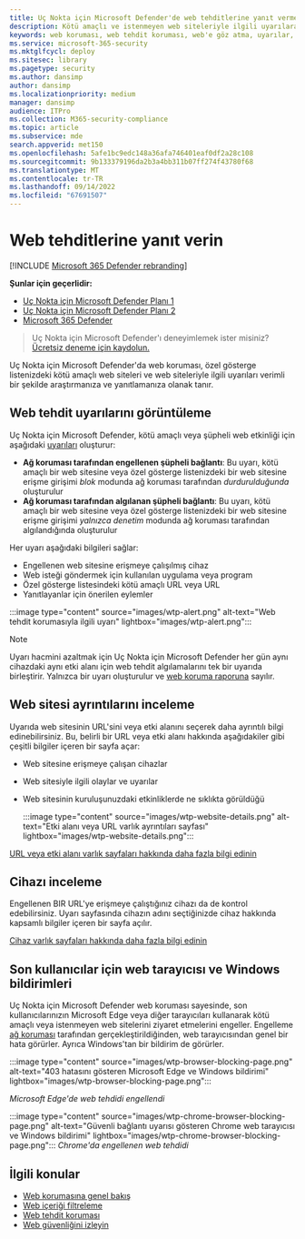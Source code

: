 ```yaml
---
title: Uç Nokta için Microsoft Defender'de web tehditlerine yanıt verme
description: Kötü amaçlı ve istenmeyen web siteleriyle ilgili uyarılara yanıt verin. Web tehdit korumasının son kullanıcıları web tarayıcıları ve Windows bildirimleri aracılığıyla nasıl bilgilendirenleri anlama
keywords: web koruması, web tehdit koruması, web'e göz atma, uyarılar, yanıt, güvenlik, kimlik avı, kötü amaçlı yazılım, kötüye kullanma, Web siteleri, ağ koruması, Edge, Internet Explorer, Chrome, Firefox, web tarayıcısı, bildirimler, son kullanıcılar, Windows bildirimleri, engelleme sayfası,
ms.service: microsoft-365-security
ms.mktglfcycl: deploy
ms.sitesec: library
ms.pagetype: security
ms.author: dansimp
author: dansimp
ms.localizationpriority: medium
manager: dansimp
audience: ITPro
ms.collection: M365-security-compliance
ms.topic: article
ms.subservice: mde
search.appverid: met150
ms.openlocfilehash: 5afe1bc9edc148a36afa746401eaf0df2a28c108
ms.sourcegitcommit: 9b133379196da2b3a4bb311b07ff274f43780f68
ms.translationtype: MT
ms.contentlocale: tr-TR
ms.lasthandoff: 09/14/2022
ms.locfileid: "67691507"
---
```

# <a name="respond-to-web-threats"></a>Web tehditlerine yanıt verin

[!INCLUDE [Microsoft 365 Defender rebranding](../../includes/microsoft-defender.md)]

**Şunlar için geçerlidir:**
- [Uç Nokta için Microsoft Defender Planı 1](https://go.microsoft.com/fwlink/p/?linkid=2154037)
- [Uç Nokta için Microsoft Defender Planı 2](https://go.microsoft.com/fwlink/p/?linkid=2154037)
- [Microsoft 365 Defender](https://go.microsoft.com/fwlink/?linkid=2118804)

> Uç Nokta için Microsoft Defender'ı deneyimlemek ister misiniz? [Ücretsiz deneme için kaydolun.](https://signup.microsoft.com/create-account/signup?products=7f379fee-c4f9-4278-b0a1-e4c8c2fcdf7e&ru=https://aka.ms/MDEp2OpenTrial?ocid=docs-wdatp-main-abovefoldlink&rtc=1)

Uç Nokta için Microsoft Defender'da web koruması, özel gösterge listenizdeki kötü amaçlı web siteleri ve web siteleriyle ilgili uyarıları verimli bir şekilde araştırmanıza ve yanıtlamanıza olanak tanır.

## <a name="view-web-threat-alerts"></a>Web tehdit uyarılarını görüntüleme

Uç Nokta için Microsoft Defender, kötü amaçlı veya şüpheli web etkinliği için aşağıdaki [uyarıları](manage-alerts.md) oluşturur:

- **Ağ koruması tarafından engellenen şüpheli bağlantı**: Bu uyarı, kötü amaçlı bir web sitesine veya özel gösterge listenizdeki bir web sitesine erişme girişimi *blok* modunda ağ koruması tarafından *durdurulduğunda* oluşturulur
- **Ağ koruması tarafından algılanan şüpheli bağlantı**: Bu uyarı, kötü amaçlı bir web sitesine veya özel gösterge listenizdeki bir web sitesine erişme girişimi *yalnızca denetim* modunda ağ koruması tarafından algılandığında oluşturulur

Her uyarı aşağıdaki bilgileri sağlar:

- Engellenen web sitesine erişmeye çalışılmış cihaz
- Web isteği göndermek için kullanılan uygulama veya program
- Özel gösterge listesindeki kötü amaçlı URL veya URL
- Yanıtlayanlar için önerilen eylemler

:::image type="content" source="images/wtp-alert.png" alt-text="Web tehdit korumasıyla ilgili uyarı" lightbox="images/wtp-alert.png":::

> [!NOTE]
> Uyarı hacmini azaltmak için Uç Nokta için Microsoft Defender her gün aynı cihazdaki aynı etki alanı için web tehdit algılamalarını tek bir uyarıda birleştirir. Yalnızca bir uyarı oluşturulur ve [web koruma raporuna](web-protection-monitoring.md) sayılır.

## <a name="inspect-website-details"></a>Web sitesi ayrıntılarını inceleme

Uyarıda web sitesinin URL'sini veya etki alanını seçerek daha ayrıntılı bilgi edinebilirsiniz. Bu, belirli bir URL veya etki alanı hakkında aşağıdakiler gibi çeşitli bilgiler içeren bir sayfa açar:

- Web sitesine erişmeye çalışan cihazlar
- Web sitesiyle ilgili olaylar ve uyarılar
- Web sitesinin kuruluşunuzdaki etkinliklerde ne sıklıkta görüldüğü

  :::image type="content" source="images/wtp-website-details.png" alt-text="Etki alanı veya URL varlık ayrıntıları sayfası" lightbox="images/wtp-website-details.png":::

[URL veya etki alanı varlık sayfaları hakkında daha fazla bilgi edinin](investigate-domain.md)

## <a name="inspect-the-device"></a>Cihazı inceleme

Engellenen BIR URL'ye erişmeye çalıştığınız cihazı da de kontrol edebilirsiniz. Uyarı sayfasında cihazın adını seçtiğinizde cihaz hakkında kapsamlı bilgiler içeren bir sayfa açılır.

[Cihaz varlık sayfaları hakkında daha fazla bilgi edinin](investigate-machines.md)

## <a name="web-browser-and-windows-notifications-for-end-users"></a>Son kullanıcılar için web tarayıcısı ve Windows bildirimleri

Uç Nokta için Microsoft Defender web koruması sayesinde, son kullanıcılarınızın Microsoft Edge veya diğer tarayıcıları kullanarak kötü amaçlı veya istenmeyen web sitelerini ziyaret etmelerini engeller. Engelleme [ağ koruması](network-protection.md) tarafından gerçekleştirildiğinden, web tarayıcısından genel bir hata görürler. Ayrıca Windows'tan bir bildirim de görürler.

:::image type="content" source="images/wtp-browser-blocking-page.png" alt-text="403 hatasını gösteren Microsoft Edge ve Windows bildirimi" lightbox="images/wtp-browser-blocking-page.png":::

*Microsoft Edge'de web tehdidi engellendi*

:::image type="content" source="images/wtp-chrome-browser-blocking-page.png" alt-text="Güvenli bağlantı uyarısı gösteren Chrome web tarayıcısı ve Windows bildirimi" lightbox="images/wtp-chrome-browser-blocking-page.png":::
*Chrome'da engellenen web tehdidi*

## <a name="related-topics"></a>İlgili konular

- [Web korumasına genel bakış](web-protection-overview.md)
- [Web içeriği filtreleme](web-content-filtering.md)
- [Web tehdit koruması](web-threat-protection.md)
- [Web güvenliğini izleyin](web-protection-monitoring.md)
